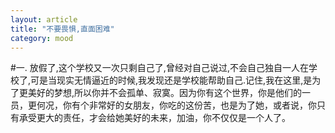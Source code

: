 ```yaml
---
layout: article
title: "不要畏惧,直面困难"
category: mood
---
```


#一.
放假了,这个学校又一次只剩自己了,曾经对自己说过,不会自己独自一人在学校了,可是当现实无情逼近的时候,我发现还是学校能帮助自己.记住,我在这里,是为了更美好的梦想,所以你并不会孤单、寂寞。因为你有这个世界，你是他们的一员，更何况，你有个非常好的女朋友，你吃的这份苦，也是为了她，或者说，你只有承受更大的责任，才会给她美好的未来，加油，你不仅仅是一个人了。

